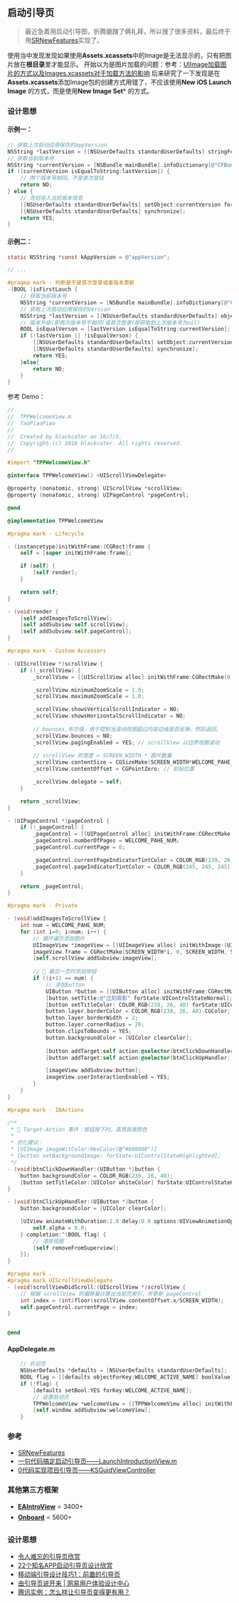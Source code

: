 ## 启动引导页 

> 最近急着用启动引导图，折腾磨蹭了俩礼拜，所以搜了很多资料，最后终于用[SRNewFeatures](https://github.com/guowilling/SRNewFeatures)实现了。

使用当中发现发现如果使用**Assets.xcassets**中的Image是无法显示的，只有把图片放在**根目录**里才能显示。
开始以为是图片加载的问题：参考：[UIImage加载图片的方式以及Images.xcassets对于加载方法的影响](http://www.jianshu.com/p/5358f587af38)
后来研究了一下发现是在**Assets.xcassets**添加Image包的创建方式用错了，不应该使用**New iOS Launch Image** 的方式，而是使用**New Image Set*** 的方式。



### 设计思想

#### 示例一：

```objectivec
// 获取上次启动应用保存的appVersion
NSString *lastVersion = [[NSUserDefaults standardUserDefaults] stringForKey:@"CFBundleShortVersionString"];
// 获取当前版本号
NSString *currentVersion = [NSBundle mainBundle].infoDictionary[@"CFBundleShortVersionString"];
if ([currentVersion isEqualToString:lastVersion]) {
    // 两个版本号相同，不是首次登陆
    return NO;
} else {
    // 否则存入当前版本信息
    [[NSUserDefaults standardUserDefaults] setObject:currentVersion forKey:@"CFBundleShortVersionString"];
    [[NSUserDefaults standardUserDefaults] synchronize];
    return YES;
}
```

#### 示例二：

```objectivec
static NSString *const kAppVersion = @"appVersion";

// ...

#pragma mark - 判断是不是首次登录或者版本更新
-(BOOL )isFirstLauch {
    // 获取当前版本号
    NSString *currentVersion = [NSBundle mainBundle].infoDictionary[@"CFBundleShortVersionString"];
    // 获取上次启动应用保存的Version
    NSString *lastVersion = [[NSUserDefaults standardUserDefaults] objectForKey:kAppVersion];
    // 版本升级(即两次版本号不相同)或首次登录(即获取到上次版本号为nil)
    BOOL isEqualVerson = [lastVersion isEqualToString:currentVersion];
    if (!lastVersion || !isEqualVerson) {
        [[NSUserDefaults standardUserDefaults] setObject:currentVersion forKey:kAppVersion];
        [[NSUserDefaults standardUserDefaults] synchronize];
        return YES;
    }else{
        return NO;
    }
}
```

参考 Demo：
```objectivec
//
//  TPPWelcomeView.m
//  TaoPiaoPiao
//
//  Created by blackcater on 16/7/5.
//  Copyright (c) 2016 blackcater. All rights reserved.
//

#import "TPPWelcomeView.h"

@interface TPPWelcomeView() <UIScrollViewDelegate>

@property (nonatomic, strong) UIScrollView *scrollView;
@property (nonatomic, strong) UIPageControl *pageControl;

@end

@implementation TPPWelcomeView

#pragma mark - Lifecycle

- (instancetype)initWithFrame:(CGRect)frame {
    self = [super initWithFrame:frame];

    if (self) {
        [self render];
    }

    return self;
}

- (void)render {
    [self addImagesToScrollView];
    [self addSubview:self.scrollView];
    [self addSubview:self.pageControl];
}

#pragma mark - Custom Accessors

- (UIScrollView *)scrollView {
    if (!_scrollView) {
        _scrollView = [[UIScrollView alloc] initWithFrame:CGRectMake(0, 0, SCREEN_WIDTH, SCREEN_HEIGHT)];

        _scrollView.minimumZoomScale = 1.0;
        _scrollView.maximumZoomScale = 1.0;

        _scrollView.showsVerticalScrollIndicator = NO;
        _scrollView.showsHorizontalScrollIndicator = NO;
        
        // bounces,布尔值，用于控制当滚动视图超过内容边缘是否反弹，然后返回。
        _scrollView.bounces = NO;
        _scrollView.pagingEnabled = YES; // scrollView 以边界倍数滚动
        
        // scrollView 的宽度 = SCREEN_WIDTH * 图片数量
        _scrollView.contentSize = CGSizeMake(SCREEN_WIDTH*WELCOME_PAHE_NUM, SCREEN_HEIGHT);
        _scrollView.contentOffset = CGPointZero; // 初始位置

        _scrollView.delegate = self;
    }

    return _scrollView;
}

- (UIPageControl *)pageControl {
    if (!_pageControl) {
        _pageControl = [[UIPageControl alloc] initWithFrame:CGRectMake((SCREEN_WIDTH-300)/2, (SCREEN_HEIGHT-14-6), 300, 14)];
        _pageControl.numberOfPages = WELCOME_PAHE_NUM;
        _pageControl.currentPage = 0;

        _pageControl.currentPageIndicatorTintColor = COLOR_RGB(239, 26, 40);
        _pageControl.pageIndicatorTintColor = COLOR_RGB(245, 245, 245);
    }

    return _pageControl;
}

#pragma mark - Private

- (void)addImagesToScrollView {
    int num = WELCOME_PAHE_NUM;
    for (int i=0; i<num; i++) {
        // 循环遍历添加图片
        UIImageView *imageView = [[UIImageView alloc] initWithImage:[UIImage imageNamed:[NSString stringWithFormat:@"%@%d.jpg", WELCOME_FILE_NAME, (i+1)]]];
        imageView.frame = CGRectMake(SCREEN_WIDTH*i, 0, SCREEN_WIDTH, SCREEN_HEIGHT);
        [self.scrollView addSubview:imageView];
        
        // 📝 最后一页时添加按钮
        if ((i+1) == num) {
            // 添加button
            UIButton *button = [[UIButton alloc] initWithFrame:CGRectMake((SCREEN_WIDTH-200)/2, 460, 200, 44)];
            [button setTitle:@"立刻观影" forState:UIControlStateNormal];
            [button setTitleColor: COLOR_RGB(239, 26, 40) forState:UIControlStateNormal];
            button.layer.borderColor = COLOR_RGB(239, 26, 40).CGColor;
            button.layer.borderWidth = 2;
            button.layer.cornerRadius = 20;
            button.clipsToBounds = YES;
            button.backgroundColor = [UIColor clearColor];
            
            [button addTarget:self action:@selector(btnClickDownHandler:) forControlEvents:UIControlEventTouchDown];
            [button addTarget:self action:@selector(btnClickUpHandler:) forControlEvents:UIControlEventTouchUpInside];

            [imageView addSubview:button];
            imageView.userInteractionEnabled = YES;
        }
    }
}

#pragma mark - IBActions

/** 
 * 📌 Target-Action 事件：按钮按下时，高亮背景颜色
 *
 * 优化建议：
 * [UIImage imageWitColor:HexColor(@"#000000")]
 * [button setBackgroundImage: forState:UIControlStateHighlighted];
 */
- (void)btnClickDownHandler:(UIButton *)button {
    button.backgroundColor = COLOR_RGB(239, 26, 40);
    [button setTitleColor:[UIColor whiteColor] forState:UIControlStateHighlighted];
}

- (void)btnClickUpHandler:(UIButton *)button {
    button.backgroundColor = [UIColor clearColor];

    [UIView animateWithDuration:1.0 delay:0.0 options:UIViewAnimationOptionCurveEaseInOut animations:^{
        self.alpha = 0.0;
    } completion:^(BOOL flag) {
        // 清除视图
        [self removeFromSuperview];
    }];
}

#pragma mark -
#pragma mark UIScrollViewDelegate
- (void)scrollViewDidScroll:(UIScrollView *)scrollView {
    // 根据 scrollView 的偏移量计算出当前页索引，并更新 pageControl
    int index = (int)floor(scrollView.contentOffset.x/SCREEN_WIDTH);
    self.pageControl.currentPage = index;
}


@end
```

#### AppDelegate.m
```objectivec
    // 欢迎页
    NSUserDefaults *defaults = [NSUserDefaults standardUserDefaults];
    BOOL flag = [[defaults objectForKey:WELCOME_ACTIVE_NAME] boolValue];
    if (!flag) {
        [defaults setBool:YES forKey:WELCOME_ACTIVE_NAME];
        // 设置启动页
        TPPWelcomeView *welcomeView = [[TPPWelcomeView alloc] initWithFrame:CGRectMake(0, 0, SCREEN_WIDTH, SCREEN_HEIGHT)];
        [self.window addSubview:welcomeView];
    }
```

### 参考

* [SRNewFeatures](https://github.com/guowilling/SRNewFeatures) 
* [一句代码搞定启动引导页——LaunchIntroductionView.m](http://www.jianshu.com/p/f08891ccb218)
* [0代码实现项目引导页——KSGuidViewController](http://www.code4app.com/thread-10485-1-1.html)


### 其他第三方框架

* [**EAIntroView**](https://github.com/ealeksandrov/EAIntroView) ⭐️ 3400+
* [**Onboard**](https://github.com/mamaral/Onboard)  ⭐️ 5600+



### 设计思想

* [令人难忘的引导页欣赏](http://www.woshipm.com/discuss/114689.html)
* [22个知名APP启动引导页设计欣赏](http://www.3lian.com/edu/2014/07-10/154957.html)
* [移动端引导设计技巧1：前置的引导页](http://isux.tencent.com/user-guide-design-01.html)
* [由引导页说开来 | 网易用户体验设计中心](http://uedc.163.com/12264.html)
* [腾讯实例：怎么样让引导页变得更有用？](http://wenku.baidu.com/link?url=xbOPxzSa7bkM57FNX0P7IuXBuEvgKYJzoEp1ICQWPAZnlu0O5JRMT0e25wWlagiCvq-TOrE6PwQH4XrJSLeBuPyraFtI8FyHl3U6fJGb3TK)
